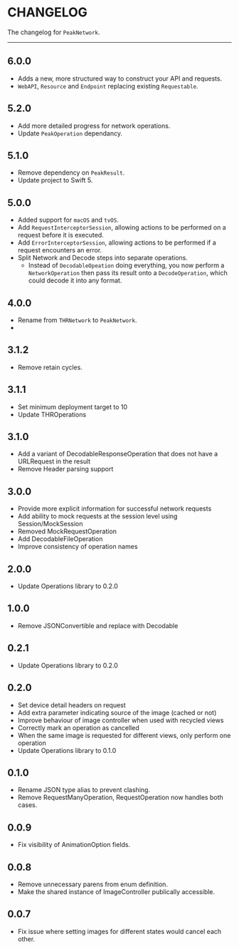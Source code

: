 # CHANGELOG

The changelog for `PeakNetwork`.

--------------------------------------

6.0.0
-----
- Adds a new, more structured way to construct your API and requests.
- `WebAPI`, `Resource` and `Endpoint` replacing existing `Requestable`.

5.2.0
-----
- Add more detailed progress for network operations.
- Update `PeakOperation` dependancy.

5.1.0
-----
- Remove dependency on `PeakResult`.
- Update project to Swift 5.

5.0.0
-----
- Added support for `macOS` and `tvOS`.
- Add `RequestInterceptorSession`, allowing actions to be performed on a request before it is executed. 
- Add `ErrorInterceptorSession`, allowing actions to be performed if a request encounters an error.
- Split Network and Decode steps into separate operations.
    - Instead of `DecodableOpeation` doing everything, you now perform a `NetworkOperation` then pass its result onto a `DecodeOperation`, which could decode it into any format.

4.0.0
-----
- Rename from `THRNetwork` to `PeakNetwork`.
- 
3.1.2
-----
- Remove retain cycles.

3.1.1
-----
- Set minimum deployment target to 10
- Update THROperations

3.1.0
-----
- Add a variant of DecodableResponseOperation that does not have a URLRequest in the result
- Remove Header parsing support

3.0.0
-----
- Provide more explicit information for successful network requests
- Add ability to mock requests at the session level using Session/MockSession
- Removed MockRequestOperation
- Add DecodableFileOperation
- Improve consistency of operation names

2.0.0
-----
- Update Operations library to 0.2.0

1.0.0
-----
- Remove JSONConvertible and replace with Decodable

0.2.1
-----
- Update Operations library to 0.2.0

0.2.0
-----
- Set device detail headers on request
- Add extra parameter indicating source of the image (cached or not)
- Improve behaviour of image controller when used with recycled views
- Correctly mark an operation as cancelled
- When the same image is requested for different views, only perform one operation
- Update Operations library to 0.1.0

0.1.0
-----
* Rename JSON type alias to prevent clashing.
* Remove RequestManyOperation, RequestOperation now handles both cases.

0.0.9
-----
* Fix visibility of AnimationOption fields.

0.0.8
-----
* Remove unnecessary parens from enum definition.
* Make the shared instance of ImageController publically accessible.

0.0.7
-----
* Fix issue where setting images for different states would cancel each other.

